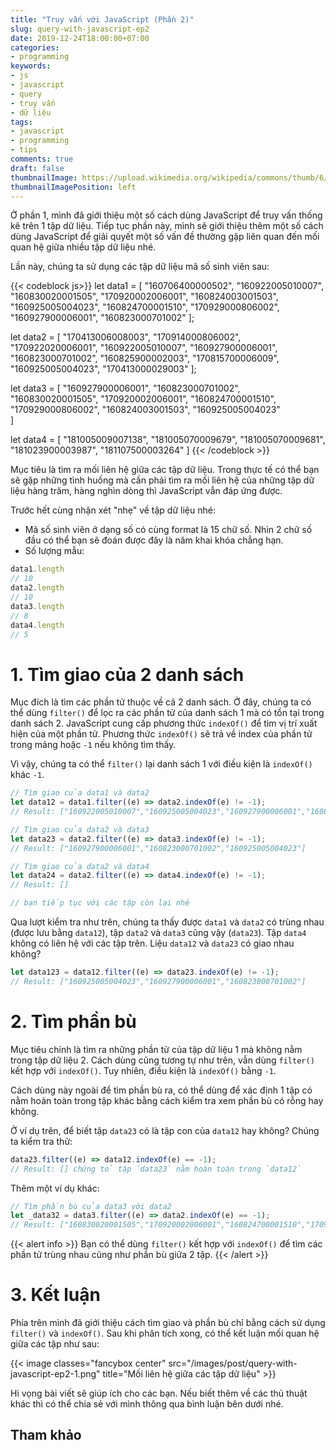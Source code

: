 ```yaml
---
title: "Truy vấn với JavaScript (Phần 2)"
slug: query-with-javascript-ep2
date: 2019-12-24T18:00:00+07:00
categories:
- programming
keywords:
- js
- javascript
- query
- truy vấn
- dữ liệu
tags:
- javascript
- programming
- tips
comments: true
draft: false
thumbnailImage: https://upload.wikimedia.org/wikipedia/commons/thumb/6/6a/JavaScript-logo.png/240px-JavaScript-logo.png
thumbnailImagePosition: left
---
```


Ở phần 1, mình đã giới thiệu một số cách dùng JavaScript để truy vấn thống kê trên 1 tập dữ liệu. Tiếp tục phần này, mình sẽ giới thiệu thêm một số cách dùng JavaScript để giải quyết một số vấn đề thường gặp liên quan đến mối quan hệ giữa nhiều tập dữ liệu nhé.

<!--more-->

<!--toc-->

Lần này, chúng ta sử dụng các tập dữ liệu mã số sinh viên sau:

{{< codeblock js>}}
let data1 = [
	"160706400000502",
	"160922005010007",
	"160830020001505",
	"170920002006001",
	"160824003001503",
	"160925005004023",
	"160824700001510",
	"170929000806002",
	"160927900006001",
	"160823000701002"
];

let data2 = [
	"170413006008003",
	"170914000806002",
	"170922020006001",
	"160922005010007",
	"160927900006001",
	"160823000701002",
	"160825900002003",
	"170815700006009",
	"160925005004023",
	"170413000029003"
];

let data3 = [
	"160927900006001",
	"160823000701002",
	"160830020001505",
	"170920002006001",
	"160824700001510",
	"170929000806002",
	"160824003001503",
	"160925005004023"	
]

let data4 = [
	"181005009007138", 
	"181005070009679", 
	"181005070009681", 
	"181023900003987", 
	"181107500003264"
]
{{< /codeblock >}}

Mục tiêu là tìm ra mối liên hệ giữa các tập dữ liệu. Trong thực tế có thể bạn sẽ gặp những tình huống mà cần phải tìm ra mối liên hệ của những tập dữ liệu hàng trăm, hàng nghìn dòng thì JavaScript vẫn đáp ứng được.

Trước hết cùng nhận xét "nhẹ" về tập dữ liệu nhé:

- Mã số sinh viên ở dạng số có cùng format là 15 chữ số. Nhìn 2 chữ số đầu có thể bạn sẽ đoán được đây là năm khai khóa chẳng hạn.
- Số lượng mẫu:

```js
data1.length
// 10
data2.length
// 10
data3.length
// 8
data4.length
// 5
```

# 1. Tìm giao của 2 danh sách

Mục đích là tìm các phần tử thuộc về cả 2 danh sách. Ở đây, chúng ta có thể dùng `filter()` để lọc ra các phần tử của danh sách 1 mà có tồn tại trong danh sách 2. JavaScript cung cấp phương thức `indexOf()` để tìm vị trí xuất hiện của một phần tử. Phương thức `indexOf()` sẽ trả về index của phần tử trong mảng hoặc `-1` nếu không tìm thấy. 

Vì vậy, chúng ta có thể `filter()` lại danh sách 1 với điều kiện là `indexOf()` khác `-1`.

```js
// Tìm giao của data1 và data2
let data12 = data1.filter((e) => data2.indexOf(e) != -1);
// Result: ["160922005010007","160925005004023","160927900006001","160823000701002"]

// Tìm giao của data2 và data3
let data23 = data2.filter((e) => data3.indexOf(e) != -1);
// Result: ["160927900006001","160823000701002","160925005004023"]

// Tìm giao của data2 và data4
let data24 = data2.filter((e) => data4.indexOf(e) != -1);
// Result: []

// bạn tiếp tục với các tập còn lại nhé
```

Qua lượt kiểm tra như trên, chúng ta thấy được `data1` và `data2` có trùng nhau (được lưu bằng `data12`), tập `data2` và `data3` cũng vậy (`data23`). Tập `data4` không có liên hệ với các tập trên. Liệu `data12` và `data23` có giao nhau không?

```js
let data123 = data12.filter((e) => data23.indexOf(e) != -1);
// Result: ["160925005004023","160927900006001","160823000701002"]
```

# 2. Tìm phần bù

Mục tiêu chính là tìm ra những phần tử của tập dữ liệu 1 mà không nằm trong tập dữ liệu 2. Cách dùng cũng tương tự như trên, vẫn dùng `filter()` kết hợp với `indexOf()`. Tuy nhiên, điều kiện là `indexOf()` bằng `-1`.

Cách dùng này ngoài để tìm phần bù ra, có thể dùng để xác định 1 tập có nằm hoàn toàn trong tập khác bằng cách kiểm tra xem phần bù có rỗng hay không.

Ở ví dụ trên, để biết tập `data23` có là tập con của `data12` hay không? Chúng ta kiểm tra thử:

```js
data23.filter((e) => data12.indexOf(e) == -1);
// Result: [] chứng tỏ tập `data23` nằm hoàn toàn trong `data12`
```

Thêm một ví dụ khác:

```js
// Tìm phần bù của data3 với data2
let _data32 = data3.filter((e) => data2.indexOf(e) == -1);
// Result: ["160830020001505","170920002006001","160824700001510","170929000806002","160824003001503"]
```

{{< alert info >}}
Bạn có thể dùng `filter()` kết hợp với `indexOf()` để tìm các phần tử trùng nhau cũng như phần bù giữa 2 tập.
{{< /alert >}}

# 3. Kết luận

Phía trên mình đã giới thiệu cách tìm giao và phần bù chỉ bằng cách sử dụng `filter()` và `indexOf()`. Sau khi phân tích xong, có thể kết luận mối quan hệ giữa các tập như sau:

{{< image classes="fancybox center" src="/images/post/query-with-javascript-ep2-1.png" title="Mối liên hệ giữa các tập dữ liệu" >}}

Hi vọng bài viết sẽ giúp ích cho các bạn. Nếu biết thêm về các thủ thuật khác thì có thể chia sẻ với mình thông qua bình luận bên dưới nhé.

## Tham khảo


